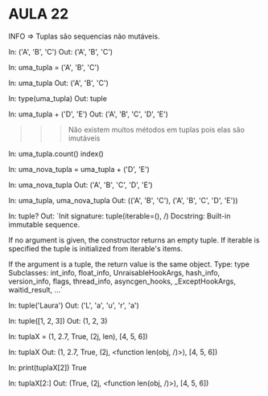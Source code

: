 # AULA 22

INFO => Tuplas são sequencias não mutáveis.

In: ('A', 'B', 'C')
Out:
    ('A', 'B', 'C')

In: uma_tupla = ('A', 'B', 'C')

In: uma_tupla
Out:
    ('A', 'B', 'C')

In: type(uma_tupla)
Out:
    tuple

In: uma_tupla + ('D', 'E')
Out:
    ('A', 'B', 'C', 'D', 'E')

>>> Não existem muitos métodos em tuplas pois elas são imutáveis

In: uma_tupla.count() index()

In: uma_nova_tupla = uma_tupla + ('D', 'E')

In: uma_nova_tupla
Out:
    ('A', 'B', 'C', 'D', 'E')

In: uma_tupla, uma_nova_tupla
Out:
    (('A', 'B', 'C'), ('A', 'B', 'C', 'D', 'E'))

In: tuple?
Out:
`Init signature: tuple(iterable=(), /)
Docstring:
Built-in immutable sequence.

If no argument is given, the constructor returns an empty tuple.
If iterable is specified the tuple is initialized from iterable's items.

If the argument is a tuple, the return value is the same object.
Type:           type
Subclasses:     int_info, float_info, UnraisableHookArgs, hash_info, version_info, flags, thread_info, asyncgen_hooks, _ExceptHookArgs, waitid_result, ...`

In: tuple('Laura')
Out:
    ('L', 'a', 'u', 'r', 'a')

In: tuple([1, 2, 3])
Out:
    (1, 2, 3)

In: tuplaX = (1, 2.7, True, (2j, len), [4, 5, 6])

In: tuplaX
Out:
    (1, 2.7, True, (2j, <function len(obj, /)>), [4, 5, 6])

In: print(tuplaX[2])
True

In: tuplaX[2:]
Out:
    (True, (2j, <function len(obj, /)>), [4, 5, 6])
